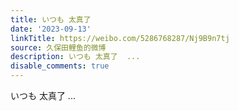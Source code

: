 ```yaml
---
title: いつも 太真了
date: '2023-09-13'
linkTitle: https://weibo.com/5286768287/Nj9B9n7tj
source: 久保田鲤鱼的微博
description: いつも 太真了  ...
disable_comments: true
---
```

いつも 太真了  ...